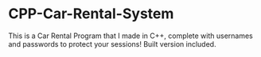 # CPP-Car-Rental-System
This is a Car Rental Program that I made in C++, complete with usernames and passwords to protect your sessions! Built version included.
